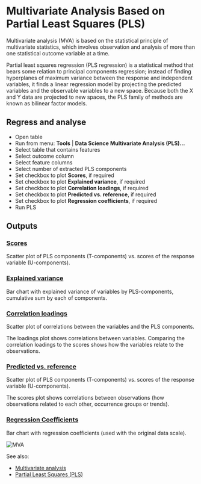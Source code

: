 <!-- TITLE: Multivariate Analysis Based on Partial Least Squares (PLS) -->
<!-- SUBTITLE: -->

# Multivariate Analysis Based on Partial Least Squares (PLS)

Multivariate analysis (MVA) is based on the statistical principle of multivariate statistics, 
which involves observation and analysis of more than one statistical outcome variable at a time.  
  
Partial least squares regression (PLS regression) is a statistical method that bears some 
relation to principal components regression; instead of finding hyperplanes of maximum variance 
between the response and independent variables, it finds a linear regression model by projecting 
the predicted variables and the observable variables to a new space. Because both the X and Y 
data are projected to new spaces, the PLS family of methods are known as bilinear factor models.

## Regress and analyse

  * Open table
  * Run from menu: **Tools** | **Data Science** **Multivariate Analysis (PLS)...**
  * Select table that contains features
  * Select outcome column
  * Select feature columns
  * Select number of extracted PLS components
  * Set checkbox to plot **Scores**, if required
  * Set checkbox to plot **Explained variance**, if required
  * Set checkbox to plot **Correlation loadings**, if required
  * Set checkbox to plot **Predicted vs. reference**, if required
  * Set checkbox to plot **Regression coefficients**, if required
  * Run PLS

## Outputs

### [Scores](plots/scores.md)

Scatter plot of PLS components (T-components) vs. scores of the response variable (U-components).

### [Explained variance](plots/explained-variance.md)

Bar chart with explained variance of variables by PLS-components, cumulative sum by each of components.

### [Correlation loadings](plots/correlation-loadings.md)

Scatter plot of correlations between the variables and the PLS components.

The loadings plot shows correlations between variables. Comparing the correlation loadings to the 
scores shows how the variables relate to the observations.

### [Predicted vs. reference](plots/predicted-vs-reference.md)

Scatter plot of PLS components (T-components) vs. scores of the response variable (U-components).

The scores plot shows correlations between observations (how observations related to each other, 
occurrence groups or trends).

### [Regression Coefficients](plots/regression-coefficients.md)

Bar chart with regression coefficients (used with the original data scale).  
  
![MVA](../../uploads/features/stats/mva.png "Multivariate analysis")  
  
See also:
  * [Multivariate analysis](https://en.wikipedia.org/wiki/Multivariate_analysis)
  * [Partial Least Squares (PLS)](https://en.wikipedia.org/wiki/Partial_least_squares_regression)
